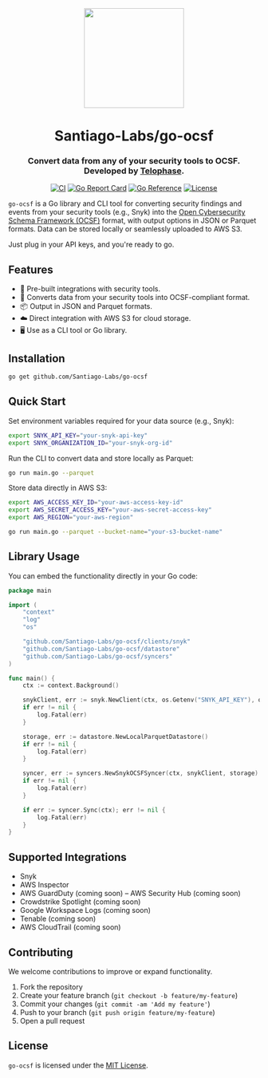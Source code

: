 <div align="center">
<img src="https://github.com/user-attachments/assets/c4217cad-018c-4550-8ac5-8958d5888c54" height= "auto" width="200" />
<br />
<h1>Santiago-Labs/go-ocsf </h1>
<h3>
Convert data from any of your security tools to OCSF. Developed by <a href="https://telophase.dev">
Telophase</a>.
</h3>
<a href="https://github.com/Santiago-Labs/go-ocsf/actions/workflows/ci.yml"><img src="https://github.com/Santiago-Labs/go-ocsf/actions/workflows/ci.yml/badge.svg?branch=main" alt="CI"></a>
<a href="https://goreportcard.com/report/github.com/Santiago-Labs/go-ocsf"><img src="https://goreportcard.com/badge/github.com/Santiago-Labs/go-ocsf" alt="Go Report Card"></a>
<a href="https://pkg.go.dev/github.com/Santiago-Labs/go-ocsf"><img src="https://pkg.go.dev/badge/github.com/Santiago-Labs/go-ocsf.svg" alt="Go Reference"></a>
<a href="LICENSE"><img src="https://img.shields.io/github/license/Santiago-Labs/go-ocsf" alt="License"></a>
</div>

`go-ocsf` is a Go library and CLI tool for converting security findings and events from your security tools (e.g., Snyk) into the [Open Cybersecurity Schema Framework (OCSF)](https://schema.ocsf.io/) format, with output options in JSON or Parquet formats. Data can be stored locally or seamlessly uploaded to AWS S3.

Just plug in your API keys, and you're ready to go.

## Features

- 🔑 Pre-built integrations with security tools.
- 🚀 Converts data from your security tools into OCSF-compliant format.
- 📦 Output in JSON and Parquet formats.
- ☁️ Direct integration with AWS S3 for cloud storage.
- 🖥️ Use as a CLI tool or Go library.

## Installation

```bash
go get github.com/Santiago-Labs/go-ocsf
```

## Quick Start

Set environment variables required for your data source (e.g., Snyk):

```bash
export SNYK_API_KEY="your-snyk-api-key"
export SNYK_ORGANIZATION_ID="your-snyk-org-id"
```

Run the CLI to convert data and store locally as Parquet:

```bash
go run main.go --parquet
```

Store data directly in AWS S3:

```bash
export AWS_ACCESS_KEY_ID="your-aws-access-key-id"
export AWS_SECRET_ACCESS_KEY="your-aws-secret-access-key"
export AWS_REGION="your-aws-region"

go run main.go --parquet --bucket-name="your-s3-bucket-name"
```

## Library Usage

You can embed the functionality directly in your Go code:

```go
package main

import (
	"context"
	"log"
	"os"

	"github.com/Santiago-Labs/go-ocsf/clients/snyk"
	"github.com/Santiago-Labs/go-ocsf/datastore"
	"github.com/Santiago-Labs/go-ocsf/syncers"
)

func main() {
	ctx := context.Background()

	snykClient, err := snyk.NewClient(ctx, os.Getenv("SNYK_API_KEY"), os.Getenv("SNYK_ORGANIZATION_ID"))
	if err != nil {
		log.Fatal(err)
	}

	storage, err := datastore.NewLocalParquetDatastore()
	if err != nil {
		log.Fatal(err)
	}

	syncer, err := syncers.NewSnykOCSFSyncer(ctx, snykClient, storage)
	if err != nil {
		log.Fatal(err)
	}

	if err := syncer.Sync(ctx); err != nil {
		log.Fatal(err)
	}
}
```

## Supported Integrations

- Snyk
- AWS Inspector
- AWS GuardDuty (coming soon)
– AWS Security Hub (coming soon)
- Crowdstrike Spotlight (coming soon)
- Google Workspace Logs (coming soon)
- Tenable (coming soon)
- AWS CloudTrail (coming soon)

## Contributing

We welcome contributions to improve or expand functionality.

1. Fork the repository
2. Create your feature branch (`git checkout -b feature/my-feature`)
3. Commit your changes (`git commit -am 'Add my feature'`)
4. Push to your branch (`git push origin feature/my-feature`)
5. Open a pull request

## License

`go-ocsf` is licensed under the [MIT License](LICENSE).
